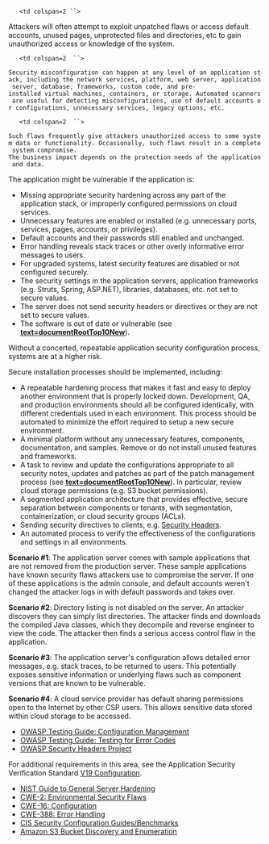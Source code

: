 `   <td colspan=2 ``>`

Attackers will often attempt to exploit unpatched flaws or access
default accounts, unused pages, unprotected files and directories, etc
to gain unauthorized access or knowledge of the system.

</td>

`   <td colspan=2  ``>`

`Security misconfiguration can happen at any level of an application stack, including the network services, platform, web server, application server, database, frameworks, custom code, and pre-installed virtual machines, containers, or storage. Automated scanners are useful for detecting misconfigurations, use of default accounts or configurations, unnecessary services, legacy options, etc. `

</td>

`   <td colspan=2  ``>`

`Such flaws frequently give attackers unauthorized access to some system data or functionality. Occasionally, such flaws result in a complete system compromise.`
`The business impact depends on the protection needs of the application and data. `

</td>

The application might be vulnerable if the application is:

  - Missing appropriate security hardening across any part of the
    application stack, or improperly configured permissions on cloud
    services.
  - Unnecessary features are enabled or installed (e.g. unnecessary
    ports, services, pages, accounts, or privileges).
  - Default accounts and their passwords still enabled and unchanged.
  - Error handling reveals stack traces or other overly informative
    error messages to users.
  - For upgraded systems, latest security features are disabled or not
    configured securely.
  - The security settings in the application servers, application
    frameworks (e.g. Struts, Spring, ASP.NET), libraries, databases,
    etc. not set to secure values.
  - The server does not send security headers or directives or they are
    not set to secure values.
  - The software is out of date or vulnerable (see
    <b><u>[text=documentRootTop10New]({{Top_10:LanguageFile "wikilink")</u></b>).

Without a concerted, repeatable application security configuration
process, systems are at a higher risk.

Secure installation processes should be implemented, including:

  - A repeatable hardening process that makes it fast and easy to deploy
    another environment that is properly locked down. Development, QA,
    and production environments should all be configured identically,
    with different credentials used in each environment. This process
    should be automated to minimize the effort required to setup a new
    secure environment.
  - A minimal platform without any unnecessary features, components,
    documentation, and samples. Remove or do not install unused features
    and frameworks.
  - A task to review and update the configurations appropriate to all
    security notes, updates and patches as part of the patch management
    process (see
    <b><u>[text=documentRootTop10New]({{Top_10:LanguageFile "wikilink")</u></b>).
    In particular, review cloud storage permissions (e.g. S3 bucket
    permissions).
  - A segmented application architecture that provides effective, secure
    separation between components or tenants, with segmentation,
    containerization, or cloud security groups (ACLs).
  - Sending security directives to clients, e.g. <u>[Security
    Headers](OWASP_Secure_Headers_Project "wikilink")</u>.
  - An automated process to verify the effectiveness of the
    configurations and settings in all environments.

<b>Scenario \#1</b>: The application server comes with sample
applications that are not removed from the production server. These
sample applications have known security flaws attackers use to
compromise the server. If one of these applications is the admin
console, and default accounts weren't changed the attacker logs in with
default passwords and takes over.

<b>Scenario \#2</b>: Directory listing is not disabled on the server. An
attacker discovers they can simply list directories. The attacker finds
and downloads the compiled Java classes, which they decompile and
reverse engineer to view the code. The attacker then finds a serious
access control flaw in the application.

<b>Scenario \#3</b>: The application server's configuration allows
detailed error messages, e.g. stack traces, to be returned to users.
This potentially exposes sensitive information or underlying flaws such
as component versions that are known to be vulnerable.

<b>Scenario \#4</b>: A cloud service provider has default sharing
permissions open to the Internet by other CSP users. This allows
sensitive data stored within cloud storage to be accessed.

  - <u>[OWASP Testing Guide: Configuration
    Management](Testing_for_configuration_management "wikilink")</u>
  - <u>[OWASP Testing Guide: Testing for Error
    Codes](Testing_for_Error_Code_\(OWASP-IG-006\) "wikilink")</u>
  - <u>[OWASP Security Headers
    Project](OWASP_Secure_Headers_Project "wikilink")</u>

For additional requirements in this area, see the Application Security
Verification Standard <u>[V19
Configuration](ASVS_V19_Configuration "wikilink")</u>.

  - <u>[NIST Guide to General Server
    Hardening](https://csrc.nist.gov/publications/detail/sp/800-123/final)</u>
  - <u>[CWE-2: Environmental Security
    Flaws](https://cwe.mitre.org/data/definitions/2.html)</u>
  - <u>[CWE-16:
    Configuration](https://cwe.mitre.org/data/definitions/16.html)</u>
  - <u>[CWE-388: Error
    Handling](https://cwe.mitre.org/data/definitions/388.html)</u>
  - <u>[CIS Security Configuration
    Guides/Benchmarks](https://www.cisecurity.org/cis-benchmarks/)</u>
  - <u>[Amazon S3 Bucket Discovery and
    Enumeration](https://blog.websecurify.com/2017/10/aws-s3-bucket-discovery.html)</u>
